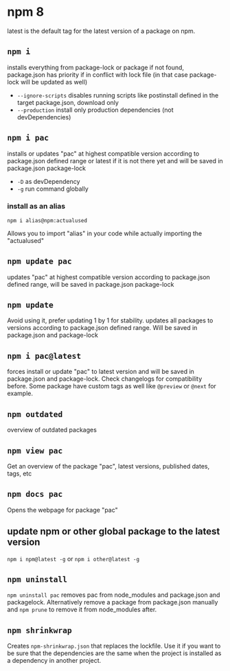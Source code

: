 # npm 8

latest is the default tag for the latest version of a package on npm.

## `npm i`

installs everything from package-lock or package if not found, package.json has priority if in conflict with lock file (in that case package-lock will be updated as well)

- `--ignore-scripts` disables running scripts like postinstall defined in the target package.json, download only
- `--production` install only production dependencies (not devDependencies)

## `npm i pac`

installs or updates "pac" at highest compatible version according to package.json defined range or latest if it is not there yet and will be saved in package.json package-lock

- `-D` as devDependency
- `-g` run command globally

### install as an alias

`npm i alias@npm:actualused`

Allows you to import "alias" in your code while actually importing the "actualused"

## `npm update pac`

updates "pac" at highest compatible version according to package.json defined range, will be saved in package.json package-lock

## `npm update`

Avoid using it, prefer updating 1 by 1 for stability.
updates all packages to versions according to package.json defined range. Will be saved in package.json and package-lock

## `npm i pac@latest`

forces install or update "pac" to latest version and will be saved in package.json and package-lock. Check changelogs for compatibility before. Some package have custom tags as well like `@preview` or `@next` for example.

## `npm outdated`

overview of outdated packages

## `npm view pac`

Get an overview of the package "pac", latest versions, published dates, tags, etc

## `npm docs pac`

Opens the webpage for package "pac"

## update npm or other global package to the latest version

`npm i npm@latest -g` or `npm i other@latest -g`

## `npm uninstall`

`npm uninstall pac` removes pac from node_modules and package.json and packagelock. Alternatively remove a package from package.json manually and `npm prune` to remove it from node_modules after.

## `npm shrinkwrap`

Creates `npm-shrinkwrap.json` that replaces the lockfile. Use it if you want to be sure that the dependencies are the same when the project is installed as a dependency in another project.
